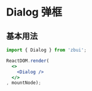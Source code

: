 # Dialog 弹框


## 基本用法

```jsx
import { Dialog } from 'zbui';

ReactDOM.render(
  <>
    <Dialog />
  </>
, mountNode);
```


